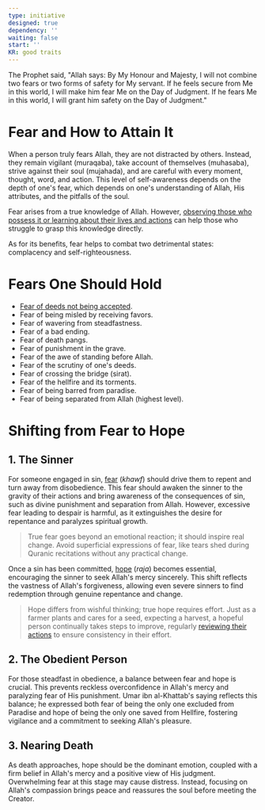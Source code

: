 ```yaml
---
type: initiative
designed: true
dependency: ''
waiting: false
start: ''
KR: good traits
---
```


The Prophet said, "Allah says: By My Honour and Majesty, I will not combine two fears or two forms of safety for My servant. If he feels secure from Me in this world, I will make him fear Me on the Day of Judgment. If he fears Me in this world, I will grant him safety on the Day of Judgment."

# Fear and How to Attain It

When a person truly fears Allah, they are not distracted by others. Instead, they remain vigilant (muraqaba), take account of themselves (muhasaba), strive against their soul (mujahada), and are careful with every moment, thought, word, and action. This level of self-awareness depends on the depth of one's fear, which depends on one's understanding of Allah, His attributes, and the pitfalls of the soul.

Fear arises from a true knowledge of Allah. However, [observing those who possess it or learning about their lives and actions](docs/sidebar1/Processes/Choose%20your%20mentors%20well.md) can help those who struggle to grasp this knowledge directly.

As for its benefits, fear helps to combat two detrimental states: complacency and self-righteousness.

# Fears One Should Hold

* [Fear of deeds not being accepted](docs/sidebar1/Processes/Make%20dua%20after%20worship%20for%20acceptance.md).
* Fear of being misled by receiving favors.
* Fear of wavering from steadfastness.
* Fear of a bad ending.
* Fear of death pangs.
* Fear of punishment in the grave.
* Fear of the awe of standing before Allah.
* Fear of the scrutiny of one's deeds.
* Fear of crossing the bridge (sirat).
* Fear of the hellfire and its torments.
* Fear of being barred from paradise.
* Fear of being separated from Allah (highest level).

# Shifting from Fear to Hope

## 1. The Sinner

For someone engaged in sin, [fear](docs/sidebar1/Processes/Cry%20and%20fear%20misguidance.md) (_khawf_) should drive them to repent and turn away from disobedience. This fear should awaken the sinner to the gravity of their actions and bring awareness of the consequences of sin, such as divine punishment and separation from Allah. However, excessive fear leading to despair is harmful, as it extinguishes the desire for repentance and paralyzes spiritual growth.

> True fear goes beyond an emotional reaction; it should inspire real change. Avoid superficial expressions of fear, like tears shed during Quranic recitations without any practical change.

Once a sin has been committed, [hope](docs/sidebar1/Processes/Regret%20and%20prevent%20after%20committing%20a%20sin.md) (_raja_) becomes essential, encouraging the sinner to seek Allah's mercy sincerely. This shift reflects the vastness of Allah's forgiveness, allowing even severe sinners to find redemption through genuine repentance and change.

> Hope differs from wishful thinking; true hope requires effort. Just as a farmer plants and cares for a seed, expecting a harvest, a hopeful person continually takes steps to improve, regularly [reviewing their actions](docs/sidebar1/Processes/Review%20initiatives%20and%20processes.md) to ensure consistency in their effort.

## 2. The Obedient Person

For those steadfast in obedience, a balance between fear and hope is crucial. This prevents reckless overconfidence in Allah's mercy and paralyzing fear of His punishment. Umar ibn al-Khattab's saying reflects this balance; he expressed both fear of being the only one excluded from Paradise and hope of being the only one saved from Hellfire, fostering vigilance and a commitment to seeking Allah's pleasure.

## 3. Nearing Death

As death approaches, hope should be the dominant emotion, coupled with a firm belief in Allah's mercy and a positive view of His judgment. Overwhelming fear at this stage may cause distress. Instead, focusing on Allah's compassion brings peace and reassures the soul before meeting the Creator.